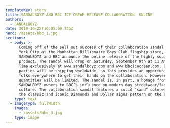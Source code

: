 ```yaml
---
templateKey: story
title: SANDALBOYZ AND BBC ICE CREAM RELEASE COLLABORATION  ONLINE
authors:
  - SANDALBOYZ
date: 2019-10-25T16:05:09.735Z
hero: /assets/bbc_1.jpg
sections:
  - body: >-
      Coming off of the sell out success of their collaboration sandal in New
      York City at the Manhattan Billionaire Boys Club flagship store,
      SANDALBOYZ and BBC announce the online release of the highly sought after
      product. The sandal will drop on Saturday, September 9th at 11 AM Pacific
      Time exclusively at www.sandalboyz.com and www.bbcicecream.com. Both
      parties will be shipping worldwide, so this provides an opportunity for
      folks everywhere to get their hands on the collaboration. However,
      quantities will be limited. The sandal is, in part, a homage from the
      SANDALBOYZ owners to BBC’s influence on modern day streetwear/fashion
      culture. The collaboration sandal features a solid “sand” colorway with
      the classic and iconic Diamonds and Dollar signs pattern on the strap.
    type: text
  - imageType: fullWidth
    images:
      - /assets/bbc_3.jpg
    type: image
---
```


